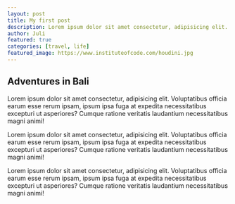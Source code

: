 ```yaml
---
layout: post
title: My first post
description: Lorem ipsum dolor sit amet consectetur, adipisicing elit.
author: Juli
featured: true
categories: [travel, life]
featured_image: https://www.instituteofcode.com/houdini.jpg
---
```


## Adventures in Bali

Lorem ipsum dolor sit amet consectetur, adipisicing elit. Voluptatibus officia earum esse rerum ipsam, ipsum ipsa fuga at expedita necessitatibus excepturi ut asperiores? Cumque ratione veritatis laudantium necessitatibus magni animi!

Lorem ipsum dolor sit amet consectetur, adipisicing elit. Voluptatibus officia earum esse rerum ipsam, ipsum ipsa fuga at expedita necessitatibus excepturi ut asperiores? Cumque ratione veritatis laudantium necessitatibus magni animi!

Lorem ipsum dolor sit amet consectetur, adipisicing elit. Voluptatibus officia earum esse rerum ipsam, ipsum ipsa fuga at expedita necessitatibus excepturi ut asperiores? Cumque ratione veritatis laudantium necessitatibus magni animi!